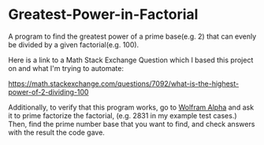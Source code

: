 # Greatest-Power-in-Factorial
A program to find the greatest power of a prime base(e.g. 2) that can evenly be divided by a given factorial(e.g. 100).

Here is a link to a Math Stack Exchange Question which I based this project on and what I'm trying to automate:

https://math.stackexchange.com/questions/7092/what-is-the-highest-power-of-2-dividing-100

Additionally, to verify that this program works, go to [Wolfram Alpha](www.wolframalpha.com) and ask it to prime factorize the factorial, (e.g. 2831 in my example test cases.) Then, find the prime number base that you want to find, and check answers with the result the code gave.
